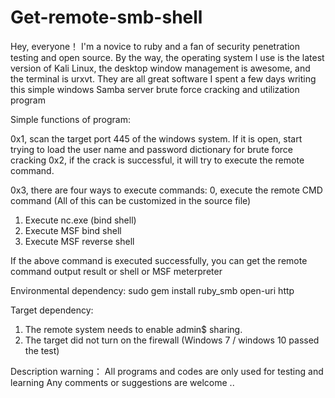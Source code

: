# Get-remote-smb-shell

Hey, everyone！ 
  I'm a novice to ruby and a fan of security penetration testing and open source. By the way, the operating system I use is the latest version of Kali Linux, the desktop window management is awesome, and the terminal is urxvt. They are all great software
  I spent a few days writing this simple windows Samba server brute force cracking and utilization program

Simple functions of program:

0x1, scan the target port 445 of the windows system. If it is open, start trying to load the user name and password dictionary for brute force cracking
0x2, if the crack is successful, it will try to execute the remote command.

0x3, there are four ways to execute commands:
0, execute the remote CMD command (All of this can be customized in the source file)
1. Execute nc.exe (bind shell)
2. Execute MSF bind shell
3. Execute MSF reverse shell

If the above command is executed successfully, you can get the remote command output result or shell or MSF meterpreter

Environmental dependency:
sudo gem install ruby_smb open-uri http

Target dependency:
1. The remote system needs to enable admin$ sharing.
2. The target did not turn on the firewall (Windows 7 / windows 10 passed the test)


Description warning：
All programs and codes are only used for testing and learning
Any comments or suggestions are welcome ..
